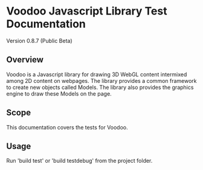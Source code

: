 Voodoo Javascript Library Test Documentation
=================================================

Version 0.8.7 (Public Beta)

## Overview

Voodoo is a Javascript library for drawing 3D WebGL content intermixed among 2D content on webpages. The library provides a common framework to create new objects called Models. The library also provides the graphics engine to draw these Models on the page.

## Scope

This documentation covers the tests for Voodoo.

## Usage

Run 'build test' or 'build testdebug' from the project folder.